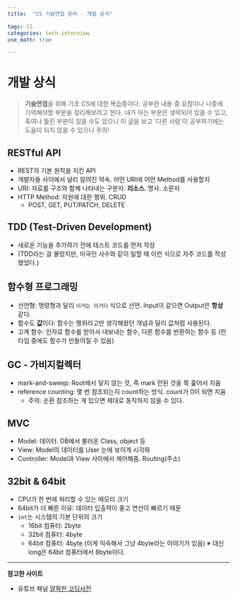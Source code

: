 ```yaml
---
title:	"CS 기술면접 준비 - 개발 상식"

tags: CS
categories: tech-interview
use_math: true

---
```

# 개발 상식

> **기술면접**을 위해 기초 CS에 대한 복습중이다.
공부한 내용 중 요점이나 나중에 기억해야할 부분을 정리해보려고 한다.
내가 아는 부분은 생략되어 있을 수 있고, 혹여나 틀린 부분이 있을 수도 있으니 이 글을 보고 '다른 사람'이 공부하기에는 도움이 되지 않을 수 있으니 주의!


## RESTful API
- REST의 기본 원칙을 지킨 API
- 개발자들 사이에서 널리 알려진 약속. 어떤 URI에 어떤 Method를 사용할지
- URI: 자료를 구조와 함께 나타내는 구분자. **리소스**. 명사. 소문자
- HTTP Method: 자원에 대한 행위. CRUD
    - POST, GET, PUT/PATCH, DELETE

## TDD (Test-Driven Development)
- 새로운 기능을 추가하기 전에 테스트 코드를 먼저 작성
- (TDD라는 걸 몰랐지만, 미국인 사수와 같이 일할 때 이런 식으로 자주 코드를 작성했었다.)

## 함수형 프로그래밍
- 선언형: 명령형과 달리 ``이거는 이거다`` 식으로 선언. Input이 같으면 Output은 **항상** 같다.
- 함수도 **값**이다: 함수는 행위라고만 생각해왔던 개념과 달리 값처럼 사용된다.
- 고계 함수: 인자로 함수를 받아서 내보내는 함수, 다른 함수를 반환하는 함수 등 (런타임 중에도 함수가 만들어질 수 있음)

## GC - 가비지컬렉터
- mark-and-sweep: Root에서 닿지 않는 것, 즉 mark 안된 것을 쭉 훑어서 지움
- reference counting: 몇 번 참조되는지 count하는 방식. count가 0이 되면 지움
    - 주의: 순환 참조하는 게 있으면 제대로 동작하지 않을 수 있다.
    
## MVC
- Model: 데이터. DB에서 불러온 Class, object 등
- View: Model의 데이터를 User 눈에 보이게 시각화
- Controller: Model과 View 사이에서 제어해줌. Routing(주소)

## 32bit & 64bit
- CPU가 한 번에 처리할 수 있는 메모리 크기
- 64bit가 더 빠른 이유: 데이터 입출력이 줄고 연산이 빠르기 때문
- ``int``는 시스템의 기본 단위의 크기
    - 16bit 컴퓨터: 2byte
    - 32bit 컴퓨터: 4byte
    - 64bit 컴퓨터: 4byte (이게 익숙해서 그냥 4byte라는 이야기가 있음)
    ※ 대신 long은 64bit 컴퓨터에서 8byte이다.

---

**참고한 사이트**
- 유튜브 채널 [얄팍한 코딩사전](https://www.youtube.com/channel/UC2nkWbaJt1KQDi2r2XclzTQ)
